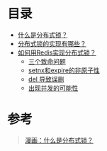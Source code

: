 # 目录

* [什么是分布式锁？](./1.0.0.md)
* [分布式锁的实现有哪些？](./2.0.0.md)
* [如何用Redis实现分布式锁？]((./3.0.0.md))
  * [三个致命问题](./3.1.0.md)
  * [setnx和expire的非原子性](./3.2.0.md)
  * [del 导致误删](./3.3.0.md)
  * [出现并发的可能性](./3.4.0.md)

# 参考

> [漫画：什么是分布式锁？](https://mp.weixin.qq.com/s/8fdBKAyHZrfHmSajXT_dnA)